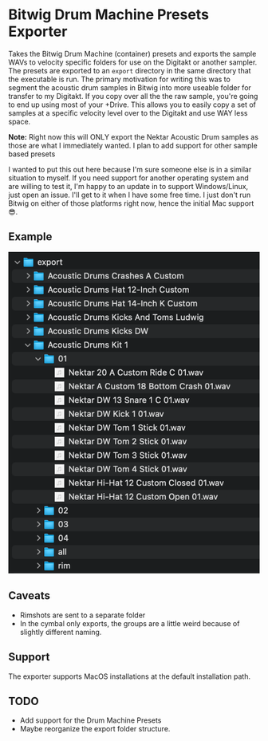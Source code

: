 # Bitwig Drum Machine Presets Exporter

Takes the Bitwig Drum Machine (container) presets and exports the sample WAVs to velocity specific folders for use on the Digitakt or another sampler. 
The presets are exported to an `export` directory in the same directory that the executable is run. The primary motivation for writing this was to 
segment the acoustic drum samples in Bitwig into more useable folder for transfer to my Digitakt. If you copy over all the the raw sample, you're 
going to end up using most of your +Drive. This allows you to easily copy a set of samples at a specific velocity level over to the Digitakt and 
use WAY less space.

**Note:** Right now this will ONLY export the Nektar Acoustic Drum samples as those are what I immediately wanted. I plan to add support for other 
sample based presets

I wanted to put this out here because I'm sure someone else is in a similar situation to myself. If you need support for another operating system 
and are willing to test it, I'm happy to an update in to support Windows/Linux, just open an issue. I'll get to it when I have some free time. 
I just don't run Bitwig on either of those platforms right now, hence the initial Mac support :sunglasses:.

## Example

![Example of the sample folder structure created by the exporter](.github/export_example.png "Export Folder Structure")

## Caveats

- Rimshots are sent to a separate folder
- In the cymbal only exports, the groups are a little weird because of slightly different naming.

## Support

The exporter supports MacOS installations at the default installation path.

## TODO

- Add support for the Drum Machine Presets
- Maybe reorganize the export folder structure.

